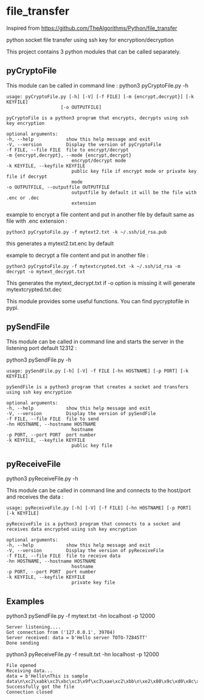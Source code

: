 # file_transfer

Inspired from https://github.com/TheAlgorithms/Python/file_transfer

python socket file transfer using ssh key for encryption/decryption

This project contains 3 python modules that can be called separately.

## pyCryptoFile

This module can be called in command line :
python3 pyCryptoFile.py -h

    usage: pyCryptoFile.py [-h] [-V] [-f FILE] [-m {encrypt,decrypt}] [-k KEYFILE]
                        [-o OUTPUTFILE]

    pyCryptoFile is a python3 program that encrypts, decrypts using ssh key encryption

    optional arguments:
    -h, --help            show this help message and exit
    -V, --version         Display the version of pyCryptoFile
    -f FILE, --file FILE  file to encrypt/decrypt
    -m {encrypt,decrypt}, --mode {encrypt,decrypt}
                            encrypt/decrypt mode
    -k KEYFILE, --keyfile KEYFILE
                            public key file if encrypt mode or private key file if decrypt
                            mode
    -o OUTPUTFILE, --outputfile OUTPUTFILE
                            outputfile by default it will be the file with .enc or .dec
                            extension

example to encrypt a file content and put in another file by default same as file with .enc extension :

    python3 pyCryptoFile.py -f mytext2.txt -k ~/.ssh/id_rsa.pub

this generates a mytext2.txt.enc by default

example to decrypt a file content and put in another file :

    python3 pyCryptoFile.py -f mytextcrypted.txt -k ~/.ssh/id_rsa -m decrypt -o mytext_decrypt.txt

This generates the mytext_decrypt.txt if -o option is missing it will generate mytextcrypted.txt.dec

This module provides some useful functions. You can find pycryptofile in pypi.

## pySendFile

This module can be called in command line and starts the server in the listening port default 12312 :

python3 pySendFile.py -h

    usage: pySendFile.py [-h] [-V] -f FILE [-hn HOSTNAME] [-p PORT] [-k KEYFILE]

    pySendFile is a python3 program that creates a socket and transfers using ssh key encryption

    optional arguments:
    -h, --help            show this help message and exit
    -V, --version         Display the version of pySendFile
    -f FILE, --file FILE  file to send
    -hn HOSTNAME, --hostname HOSTNAME
                            hostname
    -p PORT, --port PORT  port number
    -k KEYFILE, --keyfile KEYFILE
                            public key file

## pyReceiveFile

python3 pyReceiveFile.py -h

This module can be called in command line and connects to the host/port and receives the data :

    usage: pyReceiveFile.py [-h] [-V] [-f FILE] [-hn HOSTNAME] [-p PORT] [-k KEYFILE]

    pyReceiveFile is a python3 program that connects to a socket and receives data encrypted using ssh key encryption

    optional arguments:
    -h, --help            show this help message and exit
    -V, --version         Display the version of pyReceiveFile
    -f FILE, --file FILE  file to receive data
    -hn HOSTNAME, --hostname HOSTNAME
                            hostname
    -p PORT, --port PORT  port number
    -k KEYFILE, --keyfile KEYFILE
                            private key file

## Examples

python3 pySendFile.py -f mytext.txt -hn localhost -p 12000

    Server listening....
    Got connection from ('127.0.0.1', 39704)
    Server received: data = b'Hello server TOTO-7Z845TT'
    Done sending

python3 pyReceiveFile.py -f result.txt -hn localhost -p 12000

    File opened
    Receiving data...
    data = b'Hello\nThis is sample data\n\xc2\xabk\xc3\xbc\xc3\x9f\xc3\xae\xc2\xbb\n\xe2\x80\x9c\xd0\x8c\xcf\x8d\xd0\x91\xd0\x87\xe2\x80\x9d\n\xf0\x9f\x98\x80\xf0\x9f\x98\x89\n\xf0\x9f\x98\x8b\n'
    Successfully got the file
    Connection closed
